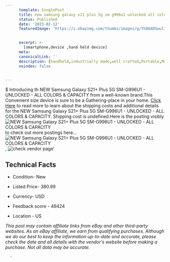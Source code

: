 ```yaml
---
      template: SinglePost
      title: new samsung galaxy s21 plus 5g sm g996u1 unlocked all colors capacity
      status: Published
      date: '2023-02-12'
      featuredImage: 'https://i.ebayimg.com/thumbs/images/g/Yh0AAOSwul1jjjYo/s-l225.jpg'
       

      excerpt: >-
        [smartphone,device ,hand held device]
      meta:
      canonicalLink: ''
      description: [handheld,industrially made,well crafted,Portable,Mobile,Compact,Convenient,Lightweight,Maneuverable,Man-portable,Miniature,Carriable,Hand-held,Light,Holdable,Transportable,Mobile device,Pocket-sized,On-the-go,Wireless,Cordless,Compact size,Convenient size, smartphone,device ,hand held device]
      noindex: false
      

---
```

$
      Introducing th NEW Samsung Galaxy S21+ Plus 5G SM-G996U1 - UNLOCKED - ALL COLORS & CAPACITY from a well-known brand.This Convenient size device  is sure to be a Gathering-place in your home. [Click Here](https://www.ebay.com/itm/164838925232?hash=item26612a63b0%3Ag%3AYh0AAOSwul1jjjYo&mkevt=1&mkcid=1&mkrid=711-53200-19255-0&campid=%253CePNCampaignId%253E&customid=%253CreferenceId%253E&toolid=10049) to read more to learn about the shipping costs and additional details for the NEW Samsung Galaxy S21+ Plus 5G SM-G996U1 - UNLOCKED - ALL COLORS & CAPACITY. Shipping cost is undefined.Here is the posting visibly ![NEW Samsung Galaxy S21+ Plus 5G SM-G996U1 - UNLOCKED - ALL COLORS & CAPACITY](https://i.ebayimg.com/thumbs/images/g/Yh0AAOSwul1jjjYo/s-l225.jpg) to check out more postings here... ![NEW Samsung Galaxy S21+ Plus 5G SM-G996U1 - UNLOCKED - ALL COLORS & CAPACITY](https://i.ebayimg.com/images/g/Yh0AAOSwul1jjjYo/s-l960.jpg), ![check vendor page](https://origin-galleryplus.ebayimg.com/ws/web/164838925232_2_0_1/225x225.jpg,https://origin-galleryplus.ebayimg.com/ws/web/164838925232_3_0_1/225x225.jpg,https://origin-galleryplus.ebayimg.com/ws/web/164838925232_4_0_1/225x225.jpg,https://origin-galleryplus.ebayimg.com/ws/web/164838925232_5_0_1/225x225.jpg)'

      

 ## Technical Facts 



     
      

 - Condition- New 


      

 - Listed Price- 380.99 


      

 - Currency- USD 


      

 - Feedback score - 49424 


      

 - Location - US 


      
      

 *_This post may contain affiliate links from eBay and other third-party websites. As an eBay affiliate, we earn from qualifying purchases. Although we do our best to keep the information up-to-date and accurate, please check the date and all details with the vendor's website before making a purchase. Not all data may be accurate._*




      -
